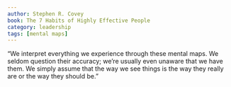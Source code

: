 ```yaml
---
author: Stephen R. Covey
book: The 7 Habits of Highly Effective People
category: leadership
tags: [mental maps]
---
```

“We interpret everything we experience through these mental maps. We seldom question their accuracy; we’re usually even unaware that we have them. We simply assume that the way we see things is the way they really are or the way they should be.”


